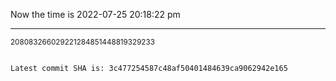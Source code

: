 Now the time is 2022-07-25 20:18:22 pm

---

<small>208083266029221284851448819329233</small>

```txt

Latest commit SHA is: 3c477254587c48af50401484639ca9062942e165
```
